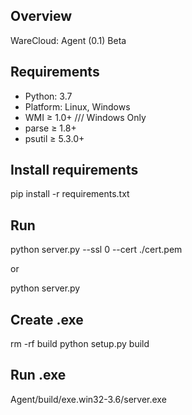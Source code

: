 ## Overview

WareCloud: Agent (0.1) Beta

## Requirements

+ Python: 3.7
+ Platform: Linux, Windows
+ WMI ≥ 1.0+ /// Windows Only
+ parse ≥ 1.8+
+ psutil ≥ 5.3.0+

## Install requirements
pip install -r requirements.txt

## Run

python server.py --ssl 0 --cert ./cert.pem

or

python server.py

## Create .exe

rm -rf build
python setup.py build

## Run .exe

Agent/build/exe.win32-3.6/server.exe

